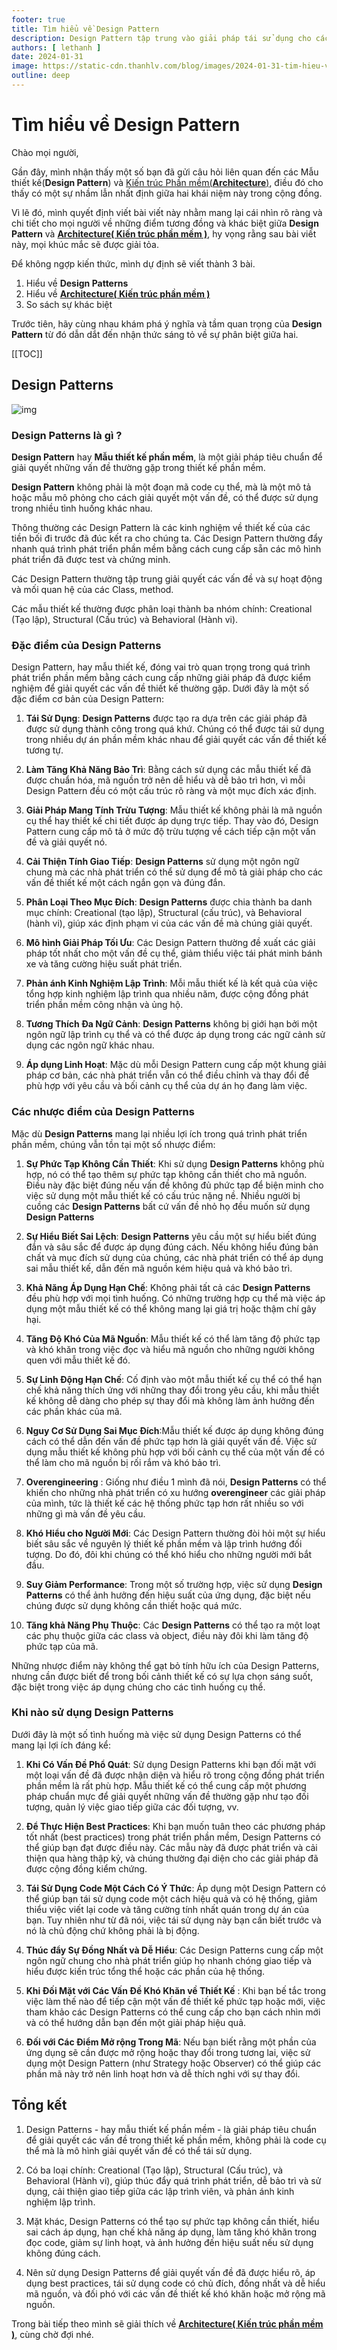 ```yaml
---
footer: true
title: Tìm hiểu về Design Pattern
description: Design Pattern tập trung vào giải pháp tái sử dụng cho các vấn đề thiết kế cụ thể ở mức độ function, class và project.
authors: [ lethanh ]
date: 2024-01-31
image: https://static-cdn.thanhlv.com/blog/images/2024-01-31-tim-hieu-ve-design-pattern/1.jpg
outline: deep
---
```

# Tìm hiểu về Design Pattern
Chào mọi người,

Gần đây, mình nhận thấy một số bạn đã gửi câu hỏi liên quan đến các Mẫu thiết kế(**Design Pattern**) và [Kiến trúc Phần mềm(**Architecture**)](2024-02-01-tim-hieu-ve-architecture.md), điều đó cho thấy có một sự nhầm lẫn nhất định giữa hai khái niệm này trong cộng đồng. 

Vì lẽ đó, mình quyết định viết bài viết này nhằm mang lại cái nhìn rõ ràng và chi tiết cho mọi người về những điểm tương đồng và khác biệt giữa **Design Pattern** và [**Architecture( Kiến trúc phần mềm )**](2024-02-01-tim-hieu-ve-architecture.md), hy vọng rằng sau bài viết này, mọi khúc mắc sẽ được giải tỏa.
<br/>

Để không ngợp kiến thức, mình dự định sẽ viết thành 3 bài.
1. Hiểu về **Design Patterns**
2. Hiểu về [**Architecture( Kiến trúc phần mềm )**](2024-02-01-tim-hieu-ve-architecture.md)
2. So sách sự khác biệt

Trước tiên, hãy cùng nhau khám phá ý nghĩa và tầm quan trọng của **Design Pattern** từ đó dẫn dắt đến nhận thức sáng tỏ về sự phân biệt giữa hai.

[[TOC]]


## Design Patterns
![img](https://static-cdn.thanhlv.com/blog/images/2024-01-31-tim-hieu-ve-design-pattern/1.jpg)

### **Design Patterns** là gì ?

**Design Pattern** hay **Mẫu thiết kế phần mềm**, là một giải pháp tiêu chuẩn để giải quyết những vấn đề thường gặp trong thiết kế phần mềm.

**Design Pattern** không phải là một đoạn mã code cụ thể, mà là một mô tả hoặc mẫu mô phỏng cho cách giải quyết một vấn đề, có thể được sử dụng trong nhiều tình huống khác nhau.

Thông thường các Design Pattern là các kinh nghiệm về thiết kế của các tiền bối đi trước đã đúc kết ra cho chúng ta.
Các Design Pattern thường đẩy nhanh quá trình phát triển phần mềm bằng cách cung cấp sẵn các mô hình phát triển đã được test và chứng minh.

Các Design Pattern thường tập trung giải quyết các vấn đề và sự hoạt động và mối quan hệ của các Class, method.

Các mẫu thiết kế thường được phân loại thành ba nhóm chính: Creational (Tạo lập), Structural (Cấu trúc) và Behavioral (Hành vi).

### Đặc điểm của Design Patterns

Design Pattern, hay mẫu thiết kế, đóng vai trò quan trọng trong quá trình phát triển phần mềm bằng cách cung cấp những giải pháp đã được kiểm nghiệm để giải quyết các vấn đề thiết kế thường gặp. Dưới đây là một số đặc điểm cơ bản của Design Pattern:

1. **Tái Sử Dụng**: **Design Patterns** được tạo ra dựa trên các giải pháp đã được sử dụng thành công trong quá khứ. Chúng có thể được tái sử dụng trong nhiều dự án phần mềm khác nhau để giải quyết các vấn đề thiết kế tương tự.

2. **Làm Tăng Khả Năng Bảo Trì**: Bằng cách sử dụng các mẫu thiết kế đã được chuẩn hóa, mã nguồn trở nên dễ hiểu và dễ bảo trì hơn, vì mỗi Design Pattern đều có một cấu trúc rõ ràng và một mục đích xác định.

3. **Giải Pháp Mang Tính Trừu Tượng**: Mẫu thiết kế không phải là mã nguồn cụ thể hay thiết kế chi tiết được áp dụng trực tiếp. Thay vào đó, Design Pattern cung cấp mô tả ở mức độ trừu tượng về cách tiếp cận một vấn đề và giải quyết nó.

4. **Cải Thiện Tính Giao Tiếp**: **Design Patterns** sử dụng một ngôn ngữ chung mà các nhà phát triển có thể sử dụng để mô tả giải pháp cho các vấn đề thiết kế một cách ngắn gọn và đúng đắn.

5. **Phân Loại Theo Mục Đích**: **Design Patterns** được chia thành ba danh mục chính: Creational (tạo lập), Structural (cấu trúc), và Behavioral (hành vi), giúp xác định phạm vi của các vấn đề mà chúng giải quyết.

6. **Mô hình Giải Pháp Tối Ưu**: Các Design Pattern thường đề xuất các giải pháp tốt nhất cho một vấn đề cụ thể, giảm thiểu việc tái phát minh bánh xe và tăng cường hiệu suất phát triển.

7. **Phản ánh Kinh Nghiệm Lập Trình**: Mỗi mẫu thiết kế là kết quả của việc tổng hợp kinh nghiệm lập trình qua nhiều năm, được cộng đồng phát triển phần mềm công nhận và ủng hộ.

8. **Tương Thích Đa Ngữ Cảnh**: **Design Patterns** không bị giới hạn bởi một ngôn ngữ lập trình cụ thể và có thể được áp dụng trong các ngữ cảnh sử dụng các ngôn ngữ khác nhau.

9. **Áp dụng Linh Hoạt**: Mặc dù mỗi Design Pattern cung cấp một khung giải pháp cơ bản, các nhà phát triển vẫn có thể điều chỉnh và thay đổi để phù hợp với yêu cầu và bối cảnh cụ thể của dự án họ đang làm việc.

### Các nhược điểm của Design Patterns

Mặc dù **Design Patterns** mang lại nhiều lợi ích trong quá trình phát triển phần mềm, chúng vẫn tồn tại một số nhược điểm:

1. **Sự Phức Tạp Không Cần Thiết**: Khi sử dụng **Design Patterns** không phù hợp, nó có thể tạo thêm sự phức tạp không cần thiết cho mã nguồn. Điều này đặc biệt đúng nếu vấn đề không đủ phức tạp để biện minh cho việc sử dụng một mẫu thiết kế có cấu trúc nặng nề. Nhiều người bị cuồng các **Design Patterns** bất cứ vấn đề nhỏ họ đều muốn sử dụng **Design Patterns**

2. **Sự Hiểu Biết Sai Lệch**: **Design Patterns** yêu cầu một sự hiểu biết đúng đắn và sâu sắc để được áp dụng đúng cách. Nếu không hiểu đúng bản chất và mục đích sử dụng của chúng, các nhà phát triển có thể áp dụng sai mẫu thiết kế, dẫn đến mã nguồn kém hiệu quả và khó bảo trì.

3. **Khả Năng Áp Dụng Hạn Chế**: Không phải tất cả các **Design Patterns** đều phù hợp với mọi tình huống. Có những trường hợp cụ thể mà việc áp dụng một mẫu thiết kế có thể không mang lại giá trị hoặc thậm chí gây hại.

4. **Tăng Độ Khó Của Mã Nguồn**: Mẫu thiết kế có thể làm tăng độ phức tạp và khó khăn trong việc đọc và hiểu mã nguồn cho những người không quen với mẫu thiết kế đó.

5. **Sự Linh Động Hạn Chế**: Cố định vào một mẫu thiết kế cụ thể có thể hạn chế khả năng thích ứng với những thay đổi trong yêu cầu, khi mẫu thiết kế không dễ dàng cho phép sự thay đổi mà không làm ảnh hưởng đến các phần khác của mã.

6. **Nguy Cơ Sử Dụng Sai Mục Đích**:Mẫu thiết kế được áp dụng không đúng cách có thể dẫn đến vấn đề phức tạp hơn là giải quyết vấn đề. Việc sử dụng mẫu thiết kế không phù hợp với bối cảnh cụ thể của một vấn đề có thể làm cho mã nguồn bị rối rắm và khó bảo trì.

7. **Overengineering** : Giống như điều 1 mình đã nói, **Design Patterns** có thể khiến cho những nhà phát triển có xu hướng **overengineer** các giải pháp của mình, tức là thiết kế các hệ thống phức tạp hơn rất nhiều so với những gì mà vấn đề yêu cầu.

8. **Khó Hiểu cho Người Mới**: Các Design Pattern thường đòi hỏi một sự hiểu biết sâu sắc về nguyên lý thiết kế phần mềm và lập trình hướng đối tượng. Do đó, đôi khi chúng có thể khó hiểu cho những người mới bắt đầu.

9. **Suy Giảm Performance**: Trong một số trường hợp, việc sử dụng **Design Patterns** có thể ảnh hưởng đến hiệu suất của ứng dụng, đặc biệt nếu chúng được sử dụng không cần thiết hoặc quá mức.

10. **Tăng khả Năng Phụ Thuộc**: Các **Design Patterns** có thể tạo ra một loạt các phụ thuộc giữa các class và object, điều này đôi khi làm tăng độ phức tạp của mã.

Những nhược điểm này không thể gạt bỏ tính hữu ích của Design Patterns, nhưng cần được biết để trong bối cảnh thiết kế có sự lựa chọn sáng suốt, đặc biệt trong việc áp dụng chúng cho các tình huống cụ thể.

### Khi nào sử dụng Design Patterns

Dưới đây là một số tình huống mà việc sử dụng Design Patterns có thể mang lại lợi ích đáng kể:

1. **Khi Có Vấn Đề Phổ Quát**:  Sử dụng Design Patterns khi bạn đối mặt với một loại vấn đề đã được nhận diện và hiểu rõ trong cộng đồng phát triển phần mềm là rất phù hợp. Mẫu thiết kế có thể cung cấp một phương pháp chuẩn mực để giải quyết những vấn đề thường gặp như tạo đối tượng, quản lý việc giao tiếp giữa các đối tượng, vv.

2. **Để Thực Hiện Best Practices**: Khi bạn muốn tuân theo các phương pháp tốt nhất (best practices) trong phát triển phần mềm, Design Patterns có thể giúp bạn đạt được điều này. Các mẫu này đã được phát triển và cải thiện qua hàng thập kỷ, và chúng thường đại diện cho các giải pháp đã được cộng đồng kiểm chứng.

3. **Tái Sử Dụng Code Một Cách Có Ý Thức**: Áp dụng một Design Pattern có thể giúp bạn tái sử dụng code một cách hiệu quả và có hệ thống, giảm thiểu việc viết lại code và tăng cường tính nhất quán trong dự án của bạn. Tuy nhiên như từ đã nói, việc tái sử dụng này bạn cần biết trước và nó là chủ động chứ không phải là bị động.

4. **Thúc đẩy Sự Đồng Nhất và Dễ Hiểu**:  Các Design Patterns cung cấp một ngôn ngữ chung cho nhà phát triển giúp họ nhanh chóng giao tiếp và hiểu được kiến trúc tổng thể hoặc các phần của hệ thống.

5. **Khi Đối Mặt với Các Vấn Đề Khó Khăn về Thiết Kế** : Khi bạn bế tắc trong việc làm thế nào để tiếp cận một vấn đề thiết kế phức tạp hoặc mới, việc tham khảo các Design Patterns có thể cung cấp cho bạn cách nhìn mới và có thể hướng dẫn bạn đến một giải pháp hiệu quả.

6. **Đối với Các Điểm Mở rộng Trong Mã**: Nếu bạn biết rằng một phần của ứng dụng sẽ cần được mở rộng hoặc thay đổi trong tương lai, việc sử dụng một Design Pattern (như Strategy hoặc Observer) có thể giúp các phần mã này trở nên linh hoạt hơn và dễ thích nghi với sự thay đổi.

## Tổng kết

1. Design Patterns - hay mẫu thiết kế phần mềm - là giải pháp tiêu chuẩn để giải quyết các vấn đề trong thiết kế phần mềm, không phải là code cụ thể mà là mô hình giải quyết vấn đề có thể tái sử dụng.

2. Có ba loại chính: Creational (Tạo lập), Structural (Cấu trúc), và Behavioral (Hành vi), giúp thúc đẩy quá trình phát triển, dễ bảo trì và sử dụng, cải thiện giao tiếp giữa các lập trình viên, và phản ánh kinh nghiệm lập trình.

3. Mặt khác, Design Patterns có thể tạo sự phức tạp không cần thiết, hiểu sai cách áp dụng, hạn chế khả năng áp dụng, làm tăng khó khăn trong đọc code, giảm sự linh hoạt, và ảnh hưởng đến hiệu suất nếu sử dụng không đúng cách.

4. Nên sử dụng Design Patterns để giải quyết vấn đề đã được hiểu rõ, áp dụng best practices, tái sử dụng code có chủ đích, đồng nhất và dễ hiểu mã nguồn, và đối phó với các vấn đề thiết kế khó khăn hoặc mở rộng mã nguồn.

Trong bài tiếp theo mình sẽ giải thích về [**Architecture( Kiến trúc phần mềm )**](2024-02-01-tim-hieu-ve-architecture.md), cùng chờ đợi nhé.
